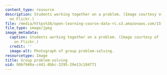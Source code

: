```yaml
---
content_type: resource
description: Students working together on a problem. (Image courtesy of premasagar
  on Flickr.)
file: /media/https%3A/open-learning-course-data-rc.s3.amazonaws.com/15-978-leadership-tools-and-teams-a-product-development-lab-spring-2007/90bf940ac4418bbc329529e13c104771_15-978s07.jpg
file_type: image/jpeg
image_metadata:
  caption: Students working together on a problem. (Image courtesy of [premasagar](http://www.flickr.com/photos/dharmasphere/)
    on Flickr.)
  credit: ''
  image-alt: Photograph of group problem-solving.
resourcetype: Image
title: Group problem-solving
uid: 90bf940a-c441-8bbc-3295-29e13c104771
---
```

